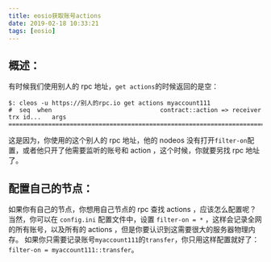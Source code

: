 ```yaml
---
title: eosio获取账号actions
date: 2019-02-18 10:33:21
tags: [eosio]
---
```


## 概述：
有时候我们使用别人的 rpc 地址，`get actions`的时候返回的是空：
```
$: cleos -u https://别人的rpc.io get actions myaccount111
#  seq  when                              contract::action => receiver      trx id...   args
================================================================================================================
```

<!--more-->

这是因为，你使用的这个别人的 rpc 地址，他的 nodeos 没有打开`filter-on`配置，或者他只开了他需要监听的账号和 action ，这个时候，你就要另找 rpc 地址了。

## 配置自己的节点：
如果你有自己的节点，你想用自己节点的 rpc 查找 actions ，应该怎么配置呢？
当然，你可以在 `config.ini` 配置文件中，设置 `filter-on = *` ，这样会记录全网的所有账号，以及所有的 actions ，但是你要认识到这需要很大的服务器物理内存。
如果你只需要记录账号`myaccount111`的`transfer`，你只用这样配置就好了：`filter-on = myaccount111::transfer`。
